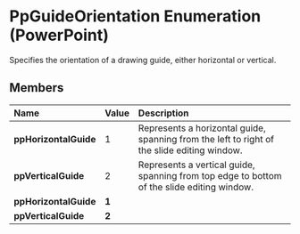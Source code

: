 
# PpGuideOrientation Enumeration (PowerPoint)

Specifies the orientation of a drawing guide, either horizontal or vertical.


## Members



|**Name**|**Value**|**Description**|
|:-----|:-----|:-----|
| **ppHorizontalGuide**|1|Represents a horizontal guide, spanning from the left to right of the slide editing window.|
| **ppVerticalGuide**|2|Represents a vertical guide, spanning from top edge to bottom of the slide editing window.|
| **ppHorizontalGuide**| **1**||
| **ppVerticalGuide**| **2**||
